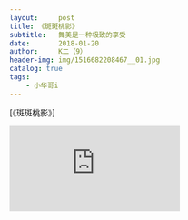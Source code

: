 ```yaml
---
layout:     post
title: 《斑斑桃影》
subtitle:   舞美是一种极致的享受
date:       2018-01-20
author:     K二（9）
header-img: img/1516682208467__01.jpg
catalog: true
tags:
    - 小华哥i
---
```

[《斑斑桃影》]
<iframe src="http://player.youku.com/embed/XMzM0NDExMzUyMA==" frameborder="0" allowfullscreen></iframe>
